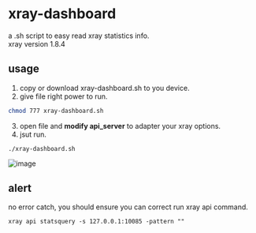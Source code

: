 # xray-dashboard
a .sh script to easy read xray statistics info.  
xray version 1.8.4

## usage
1. copy or download xray-dashboard.sh to you device.
2. give file right power to run.
```sh
chmod 777 xray-dashboard.sh
```
3. open file and **modify api_server** to adapter your xray options.
4. jsut run.
```
./xray-dashboard.sh
```
![image](https://github.com/Mesimpler/xray-dashboard/assets/50081549/d5a5711e-dce9-4278-a903-12355866049f)

## alert
no error catch, you should ensure you can correct run xray api command.
```
xray api statsquery -s 127.0.0.1:10085 -pattern ""
```
